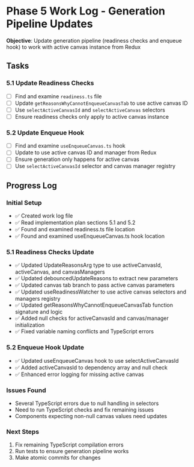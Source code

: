 # Phase 5 Work Log - Generation Pipeline Updates

**Objective**: Update generation pipeline (readiness checks and enqueue hook) to work with active canvas instance from Redux

## Tasks

### 5.1 Update Readiness Checks
- [ ] Find and examine `readiness.ts` file
- [ ] Update `getReasonsWhyCannotEnqueueCanvasTab` to use active canvas ID
- [ ] Use `selectActiveCanvasId` and `selectActiveCanvas` selectors
- [ ] Ensure readiness checks only apply to active canvas instance

### 5.2 Update Enqueue Hook
- [ ] Find and examine `useEnqueueCanvas.ts` hook
- [ ] Update to use active canvas ID and manager from Redux
- [ ] Ensure generation only happens for active canvas
- [ ] Use `selectActiveCanvasId` selector and canvas manager registry

## Progress Log

### Initial Setup
- ✅ Created work log file
- ✅ Read implementation plan sections 5.1 and 5.2
- ✅ Found and examined readiness.ts file location
- ✅ Found and examined useEnqueueCanvas.ts hook location

### 5.1 Readiness Checks Update
- ✅ Updated UpdateReasonsArg type to use activeCanvasId, activeCanvas, and canvasManagers
- ✅ Updated debouncedUpdateReasons to extract new parameters
- ✅ Updated canvas tab branch to pass active canvas parameters
- ✅ Updated useReadinessWatcher to use active canvas selectors and managers registry
- ✅ Updated getReasonsWhyCannotEnqueueCanvasTab function signature and logic
- ✅ Added null checks for activeCanvasId and canvas/manager initialization
- ✅ Fixed variable naming conflicts and TypeScript errors

### 5.2 Enqueue Hook Update
- ✅ Updated useEnqueueCanvas hook to use selectActiveCanvasId
- ✅ Added activeCanvasId to dependency array and null check
- ✅ Enhanced error logging for missing active canvas

### Issues Found
- Several TypeScript errors due to null handling in selectors
- Need to run TypeScript checks and fix remaining issues
- Components expecting non-null canvas values need updates

### Next Steps
1. Fix remaining TypeScript compilation errors
2. Run tests to ensure generation pipeline works
3. Make atomic commits for changes